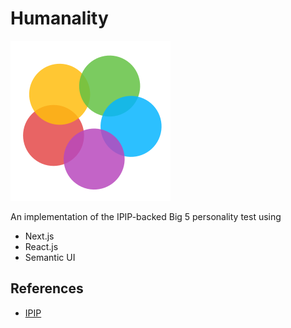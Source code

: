 # Humanality

![Logo](/public/logo256.png)

An implementation of the IPIP-backed Big 5 personality test using 
- Next.js
- React.js
- Semantic UI


## References
- [IPIP](https://ipip.ori.org/new_ipip-50-item-scale.htm)
